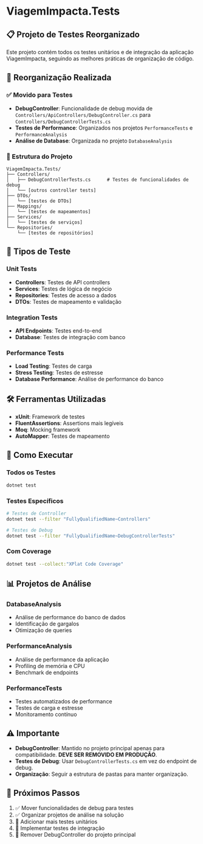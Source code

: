 # ViagemImpacta.Tests

## 📋 Projeto de Testes Reorganizado

Este projeto contém todos os testes unitários e de integração da aplicação ViagemImpacta, seguindo as melhores práticas de organização de código.

## 🔄 Reorganização Realizada

### ✅ Movido para Testes

- **DebugController**: Funcionalidade de debug movida de `Controllers/ApiControllers/DebugController.cs` para `Controllers/DebugControllerTests.cs`
- **Testes de Performance**: Organizados nos projetos `PerformanceTests` e `PerformanceAnalysis`
- **Análise de Database**: Organizada no projeto `DatabaseAnalysis`

### 📁 Estrutura do Projeto

```
ViagemImpacta.Tests/
├── Controllers/
│   ├── DebugControllerTests.cs      # Testes de funcionalidades de debug
│   └── [outros controller tests]
├── DTOs/
│   └── [testes de DTOs]
├── Mappings/
│   └── [testes de mapeamentos]
├── Services/
│   └── [testes de serviços]
└── Repositories/
    └── [testes de repositórios]
```

## 🧪 Tipos de Teste

### Unit Tests

- **Controllers**: Testes de API controllers
- **Services**: Testes de lógica de negócio
- **Repositories**: Testes de acesso a dados
- **DTOs**: Testes de mapeamento e validação

### Integration Tests

- **API Endpoints**: Testes end-to-end
- **Database**: Testes de integração com banco

### Performance Tests

- **Load Testing**: Testes de carga
- **Stress Testing**: Testes de estresse
- **Database Performance**: Análise de performance do banco

## 🛠️ Ferramentas Utilizadas

- **xUnit**: Framework de testes
- **FluentAssertions**: Assertions mais legíveis
- **Moq**: Mocking framework
- **AutoMapper**: Testes de mapeamento

## 🚀 Como Executar

### Todos os Testes

```bash
dotnet test
```

### Testes Específicos

```bash
# Testes de Controller
dotnet test --filter "FullyQualifiedName~Controllers"

# Testes de Debug
dotnet test --filter "FullyQualifiedName~DebugControllerTests"
```

### Com Coverage

```bash
dotnet test --collect:"XPlat Code Coverage"
```

## 📊 Projetos de Análise

### DatabaseAnalysis

- Análise de performance do banco de dados
- Identificação de gargalos
- Otimização de queries

### PerformanceAnalysis

- Análise de performance da aplicação
- Profiling de memória e CPU
- Benchmark de endpoints

### PerformanceTests

- Testes automatizados de performance
- Testes de carga e estresse
- Monitoramento contínuo

## ⚠️ Importante

- **DebugController**: Mantido no projeto principal apenas para compatibilidade. **DEVE SER REMOVIDO EM PRODUÇÃO**.
- **Testes de Debug**: Usar `DebugControllerTests.cs` em vez do endpoint de debug.
- **Organização**: Seguir a estrutura de pastas para manter organização.

## 🎯 Próximos Passos

1. ✅ Mover funcionalidades de debug para testes
2. ✅ Organizar projetos de análise na solução
3. 🔄 Adicionar mais testes unitários
4. 🔄 Implementar testes de integração
5. 🔄 Remover DebugController do projeto principal
